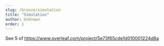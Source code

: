 ```yaml
---
slug: /bronze/simulation
title: "Simulation"
author: Unknown
order: 1
---
```


See 5 of https://www.overleaf.com/project/5e73f65cde1d010001224d8a
